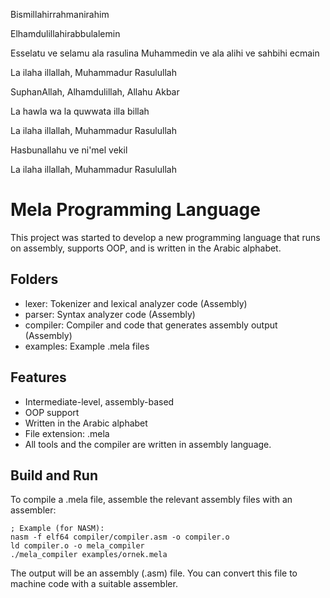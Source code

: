 Bismillahirrahmanirahim


Elhamdulillahirabbulalemin


Esselatu ve selamu ala rasulina Muhammedin ve ala alihi ve sahbihi ecmain


La ilaha illallah, Muhammadur Rasulullah


SuphanAllah, Alhamdulillah, Allahu Akbar


La hawla wa la quwwata illa billah


La ilaha illallah, Muhammadur Rasulullah


Hasbunallahu ve ni'mel vekil


La ilaha illallah, Muhammadur Rasulullah


# Mela Programming Language

This project was started to develop a new programming language that runs on assembly, supports OOP, and is written in the Arabic alphabet.

## Folders
- lexer: Tokenizer and lexical analyzer code (Assembly)
- parser: Syntax analyzer code (Assembly)
- compiler: Compiler and code that generates assembly output (Assembly)
- examples: Example .mela files

## Features
- Intermediate-level, assembly-based
- OOP support
- Written in the Arabic alphabet
- File extension: .mela
- All tools and the compiler are written in assembly language.

## Build and Run
To compile a .mela file, assemble the relevant assembly files with an assembler:
```
; Example (for NASM):
nasm -f elf64 compiler/compiler.asm -o compiler.o
ld compiler.o -o mela_compiler
./mela_compiler examples/ornek.mela
```
The output will be an assembly (.asm) file. You can convert this file to machine code with a suitable assembler.
